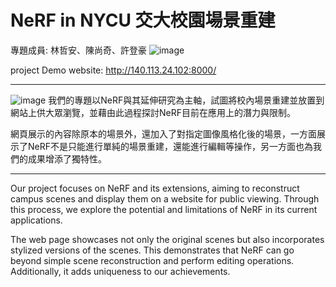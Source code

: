 # NeRF in NYCU 交大校園場景重建
  專題成員: 林哲安、陳尚奇、許登豪
  ![image](https://github.com/LinCheAn/NeRF-in-NYCU/assets/47052652/8bbb3a30-e690-4fcf-9897-b3529bfe7f5d)
  
  project Demo website: http://140.113.24.102:8000/

------------------
![image](https://github.com/LinCheAn/NeRF-in-NYCU/assets/47052652/0a9555b8-f80b-40b6-bcb8-2cdf137ed5a8)
  我們的專題以NeRF與其延伸研究為主軸，試圖將校內場景重建並放置到網站上供大眾瀏覽，並藉由此過程探討NeRF目前在應用上的潛力與限制。
  
  網頁展示的內容除原本的場景外，還加入了對指定圖像風格化後的場景，一方面展示了NeRF不是只能進行單純的場景重建，還能進行編輯等操作，另一方面也為我們的成果增添了獨特性。
  
------------------
Our project focuses on NeRF and its extensions, aiming to reconstruct campus scenes and display them on a website for public viewing. Through this process, we explore the potential and limitations of NeRF in its current applications.

The web page showcases not only the original scenes but also incorporates stylized versions of the scenes. This demonstrates that NeRF can go beyond simple scene reconstruction and perform editing operations. Additionally, it adds uniqueness to our achievements.
